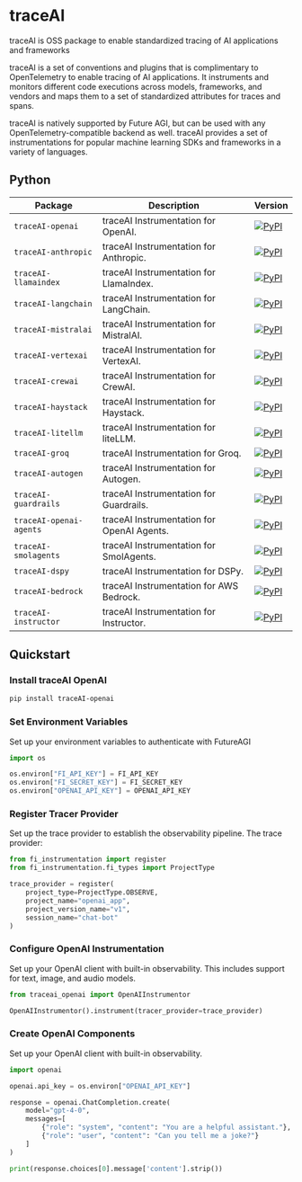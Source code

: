 # traceAI

traceAI is  OSS package to enable standardized tracing of AI applications and frameworks 

traceAI is a set of conventions and plugins that is complimentary to OpenTelemetry to enable tracing of AI applications. It instruments and monitors different code executions across models, frameworks, and vendors and maps them to a set of standardized attributes for traces and spans.

traceAI is natively supported by Future AGI, but can be used with any OpenTelemetry-compatible backend as well. traceAI provides a set of instrumentations for popular machine learning SDKs and frameworks in a variety of languages.

## Python

| Package | Description | Version |
|---------|-------------|----------|
| `traceAI-openai` | traceAI Instrumentation for OpenAI. | [![PyPI](https://img.shields.io/pypi/v/traceAI-openai)](https://pypi.org/project/traceAI-openai)|
| `traceAI-anthropic` | traceAI Instrumentation for Anthropic. | [![PyPI](https://img.shields.io/pypi/v/traceAI-anthropic)](https://pypi.org/project/traceAI-anthropic)|
| `traceAI-llamaindex` | traceAI Instrumentation for LlamaIndex. | [![PyPI](https://img.shields.io/pypi/v/traceAI-llamaindex)](https://pypi.org/project/traceAI-llamaindex)|
| `traceAI-langchain` | traceAI Instrumentation for LangChain. | [![PyPI](https://img.shields.io/pypi/v/traceAI-langchain)](https://pypi.org/project/traceAI-langchain)|
| `traceAI-mistralai` | traceAI Instrumentation for MistralAI. | [![PyPI](https://img.shields.io/pypi/v/traceAI-mistralai)](https://pypi.org/project/traceAI-mistralai)|
| `traceAI-vertexai` | traceAI Instrumentation for VertexAI. | [![PyPI](https://img.shields.io/pypi/v/traceAI-vertexai)](https://pypi.org/project/traceAI-vertexai)|
| `traceAI-crewai` | traceAI Instrumentation for CrewAI. | [![PyPI](https://img.shields.io/pypi/v/traceAI-crewai)](https://pypi.org/project/traceAI-crewai)|
| `traceAI-haystack` | traceAI Instrumentation for Haystack. | [![PyPI](https://img.shields.io/pypi/v/traceAI-haystack)](https://pypi.org/project/traceAI-haystack)|
| `traceAI-litellm` | traceAI Instrumentation for liteLLM. | [![PyPI](https://img.shields.io/pypi/v/traceAI-litellm)](https://pypi.org/project/traceAI-litellm)|
| `traceAI-groq` | traceAI Instrumentation for Groq. | [![PyPI](https://img.shields.io/pypi/v/traceAI-groq)](https://pypi.org/project/traceAI-groq)|
| `traceAI-autogen` | traceAI Instrumentation for Autogen. | [![PyPI](https://img.shields.io/pypi/v/traceAI-autogen)](https://pypi.org/project/traceAI-autogen)|
| `traceAI-guardrails` | traceAI Instrumentation for Guardrails. | [![PyPI](https://img.shields.io/pypi/v/traceAI-guardrails)](https://pypi.org/project/traceAI-guardrails)|
| `traceAI-openai-agents` | traceAI Instrumentation for OpenAI Agents. | [![PyPI](https://img.shields.io/pypi/v/traceAI-openai-agents)](https://pypi.org/project/traceAI-openai-agents)|
| `traceAI-smolagents` | traceAI Instrumentation for SmolAgents. | [![PyPI](https://img.shields.io/pypi/v/traceAI-smolagents)](https://pypi.org/project/traceAI-smolagents)|
| `traceAI-dspy` | traceAI Instrumentation for DSPy. | [![PyPI](https://img.shields.io/pypi/v/traceAI-dspy)](https://pypi.org/project/traceAI-dspy)|
| `traceAI-bedrock` | traceAI Instrumentation for AWS Bedrock. | [![PyPI](https://img.shields.io/pypi/v/traceAI-bedrock)](https://pypi.org/project/traceAI-bedrock)|
| `traceAI-instructor` | traceAI Instrumentation for Instructor. | [![PyPI](https://img.shields.io/pypi/v/traceAI-instructor)](https://pypi.org/project/traceAI-instructor)|



## Quickstart

### Install traceAI OpenAI

```bash
pip install traceAI-openai
```


### Set Environment Variables
Set up your environment variables to authenticate with FutureAGI

```python
import os

os.environ["FI_API_KEY"] = FI_API_KEY
os.environ["FI_SECRET_KEY"] = FI_SECRET_KEY
os.environ["OPENAI_API_KEY"] = OPENAI_API_KEY
```

### Register Tracer Provider
Set up the trace provider to establish the observability pipeline. The trace provider:

```python
from fi_instrumentation import register
from fi_instrumentation.fi_types import ProjectType

trace_provider = register(
    project_type=ProjectType.OBSERVE,
    project_name="openai_app",
    project_version_name="v1",
    session_name="chat-bot"
)
```

### Configure OpenAI Instrumentation
Set up your OpenAI client with built-in observability. This includes support for text, image, and audio models.

```python
from traceai_openai import OpenAIInstrumentor

OpenAIInstrumentor().instrument(tracer_provider=trace_provider)
```

### Create OpenAI Components
Set up your OpenAI client with built-in observability.  

```python
import openai

openai.api_key = os.environ["OPENAI_API_KEY"]

response = openai.ChatCompletion.create(
    model="gpt-4-0",
    messages=[
        {"role": "system", "content": "You are a helpful assistant."},
        {"role": "user", "content": "Can you tell me a joke?"}
    ]
)

print(response.choices[0].message['content'].strip())
```

